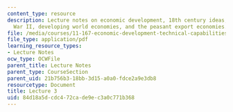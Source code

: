 ```yaml
---
content_type: resource
description: Lecture notes on economic development, 18th century ideas, post World
  War II, developing world economies, and the peasant export economies.
file: /media/courses/11-167-economic-development-technical-capabilities-spring-2004/84d18a5dcdc472cade9ec3a0c771b368_lec_3.pdf
file_type: application/pdf
learning_resource_types:
- Lecture Notes
ocw_type: OCWFile
parent_title: Lecture Notes
parent_type: CourseSection
parent_uid: 21b756b3-18bb-3d15-a0a0-fdce2a9e3db8
resourcetype: Document
title: Lecture 3
uid: 84d18a5d-cdc4-72ca-de9e-c3a0c771b368
---
```

